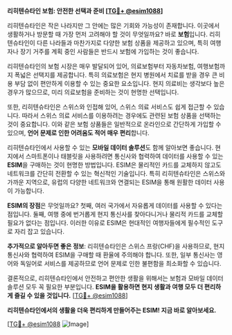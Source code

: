 **리히텐슈타인 보험: 안전한 선택과 준비 [[TG💪+ @esim1088](https://t.me/s/esim1088)]**

리히텐슈타인은 작은 나라지만 그 안에는 많은 기회와 가능성이 존재합니다. 이곳에서 생활하거나 방문할 때 가장 먼저 고려해야 할 것이 무엇일까요? 바로 **보험**입니다. 리히텐슈타인이 다른 나라들과 마찬가지로 다양한 보험 상품을 제공하고 있으며, 특히 여행자나 장기 거주를 계획 중인 사람들은 반드시 보험에 가입하는 것이 좋습니다.

리히텐슈타인의 보험 시장은 매우 발달되어 있어, 의료보험부터 자동차보험, 여행보험까지 폭넓은 선택지를 제공합니다. 특히 의료보험은 현지 병원에서 치료를 받을 경우 큰 비용 부담 없이 편안하게 이용할 수 있는 중요한 요소입니다. 현지 의료비는 생각보다 높은 경우가 많으므로, 미리 의료보험을 준비하는 것이 현명한 선택입니다.

또한, 리히텐슈타인은 스위스와 인접해 있어, 스위스 의료 서비스도 쉽게 접근할 수 있습니다. 따라서 스위스 의료 서비스를 이용하려는 경우에도 관련된 보험 상품을 선택하는 것이 중요합니다. 이와 같은 보험 상품들은 일반적으로 온라인으로 간단하게 가입할 수 있으며, **언어 문제로 인한 어려움도 적어 매우 편리**합니다.

리히텐슈타인에서 사용할 수 있는 **모바일 데이터 솔루션**도 함께 알아보면 좋습니다. 현지에서 스마트폰이나 태블릿을 사용하려면 통신사와 협력하여 데이터를 사용할 수 있는 **ESIM**을 구매하는 것이 현명한 방법입니다. ESIM은 물리적인 카드를 교체하지 않고도 네트워크를 간단히 전환할 수 있는 혁신적인 기술입니다. 특히 리히텐슈타인은 스위스와 가까운 지역으로, 유럽의 다양한 네트워크와 연결되는 ESIM을 통해 원활한 데이터 사용이 가능합니다.

**ESIM의 장점**은 무엇일까요? 첫째, 여러 국가에서 자유롭게 데이터를 사용할 수 있다는 점입니다. 둘째, 여행 중에 번거롭게 현지 통신사를 찾아다니거나 물리적 카드를 교체할 필요가 없다는 점입니다. 이러한 이유로 ESIM은 현대적인 여행자들에게 필수적인 도구로 자리 잡고 있습니다.

**추가적으로 알아두면 좋은 정보**: 리히텐슈타인은 스위스 프랑(CHF)을 사용하므로, 현지 통신사와 협력하여 ESIM을 구매할 때 환율에 주의해야 합니다. 또한, 일부 통신사는 영어와 독일어로 서비스를 제공하므로 언어 문제로 인한 불편함을 최소화할 수 있습니다.

결론적으로, 리히텐슈타인에서 안전하고 편안한 생활을 위해서는 보험과 모바일 데이터 솔루션 모두 꼭 필요한 부분입니다. **ESIM을 활용하면 현지 생활과 여행 모두 더 편리하게 즐길 수 있을 것입니다.** [[TG💪+ @esim1088](https://t.me/s/esim1088)]

**리히텐슈타인에서의 생활을 더욱 편리하게 만들어주는 ESIM! 지금 바로 알아보세요.** 

[[TG💪+ @esim1088](https://t.me/s/esim1088) ![Image](https://i.postimg.cc/Y0z9fWf4/image.png)]